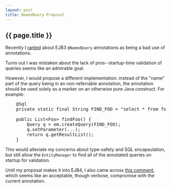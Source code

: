 ```yaml
---
layout: post
title: NamedQuery Proposal
---
```


<h2>{{ page.title }}</h2>

Recently I [ranted](/2008/12/19/namedquery-considered-stupid) about EJB3 `@NamedQuery` annotations as being a bad use of annotations.

Turns out I was mistaken about the lack of pros--startup-time validation of
queries seems like an admirable goal.

However, I would propose a different implementation: instead of the "name" part of the query being in an non-referrable annotation, the annotation should be used solely as a marker on an otherwise pure Java construct. For example:

<pre name="code" class="java">
    @Sql
    private static final String FIND_FOO = "select * from foo ...";

    public List&lt;Foo&gt; findFoo() {
        Query q = em.createQuery(FIND_FOO);
        q.setParameter(...);
        return q.getResultList();
    }
</pre>

This would alleviate my concerns about type-safety and SQL encapsulation, but still allow the `EntityManager` to find all of the annotated queries on startup for validation.

Until my proposal makes it into EJB4, I also came across [this comment][1], which seems like an acceptable, though verbose, compromise with the current annotation.

[1]: http://freddy33.blogspot.com/2007/07/jpa-namedqueries-and-jdbc-40.html?showComment=1203615720000#c9040118016780285760 

